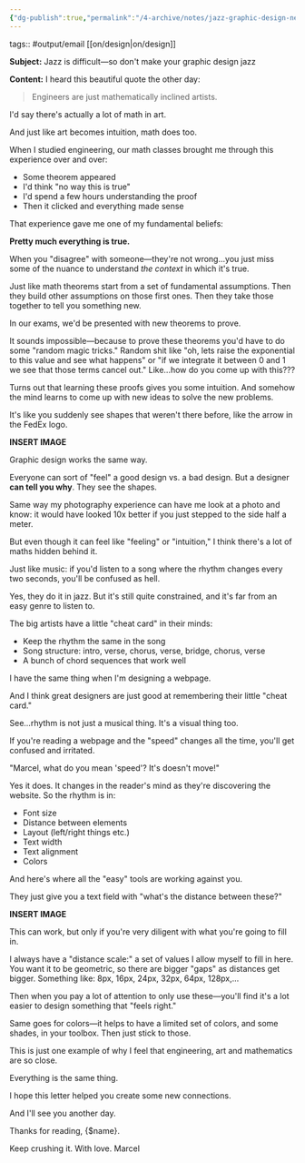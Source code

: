 ```yaml
---
{"dg-publish":true,"permalink":"/4-archive/notes/jazz-graphic-design-newsletter-2024-04-20/"}
---
```


tags:: #output/email [[on/design\|on/design]]

**Subject:**
Jazz is difficult—so don't make your graphic design jazz

**Content:**
I heard this beautiful quote the other day:

> Engineers are just mathematically inclined artists.

I'd say there's actually a lot of math in art.

And just like art becomes intuition, math does too.

When I studied engineering, our math classes brought me through this experience over and over:

- Some theorem appeared
- I'd think "no way this is true"
- I'd spend a few hours understanding the proof
- Then it clicked and everything made sense

That experience gave me one of my fundamental beliefs:

**Pretty much everything is true.**

When you "disagree" with someone—they're not wrong...you just miss some of the nuance to understand *the context* in which it's true.

Just like math theorems start from a set of fundamental assumptions.
Then they build other assumptions on those first ones.
Then they take those together to tell you something new.

In our exams, we'd be presented with new theorems to prove.

It sounds impossible—because to prove these theorems you'd have to do some "random magic tricks." Random shit like "oh, lets raise the exponential to this value and see what happens" or "if we integrate it between 0 and 1 we see that those terms cancel out." Like...how do you come up with this???

Turns out that learning these proofs gives you some intuition. And somehow the mind learns to come up with new ideas to solve the new problems.

It's like you suddenly see shapes that weren't there before, like the arrow in the FedEx logo.

**INSERT IMAGE**

Graphic design works the same way.

Everyone can sort of "feel" a good design vs. a bad design. But a designer **can tell you why**. They see the shapes.

Same way my photography experience can have me look at a photo and know: it would have looked 10x better if you just stepped to the side half a meter.

But even though it can feel like "feeling" or "intuition," I think there's a lot of maths hidden behind it.

Just like music: if you'd listen to a song where the rhythm changes every two seconds, you'll be confused as hell.

Yes, they do it in jazz. But it's still quite constrained, and it's far from an easy genre to listen to.

The big artists have a little "cheat card" in their minds:

- Keep the rhythm the same in the song
- Song structure: intro, verse, chorus, verse, bridge, chorus, verse
- A bunch of chord sequences that work well

I have the same thing when I'm designing a webpage.

And I think great designers are just good at remembering their little "cheat card."

See...rhythm is not just a musical thing. It's a visual thing too.

If you're reading a webpage and the "speed" changes all the time, you'll get confused and irritated.

"Marcel, what do you mean 'speed'? It's doesn't move!"

Yes it does. It changes in the reader's mind as they're discovering the website. So the rhythm is in:

- Font size
- Distance between elements
- Layout (left/right things etc.)
- Text width
- Text alignment
- Colors

And here's where all the "easy" tools are working against you.

They just give you a text field with "what's the distance between these?"

**INSERT IMAGE**

This can work, but only if you're very diligent with what you're going to fill in.

I always have a "distance scale:" a set of values I allow myself to fill in here. You want it to be geometric, so there are bigger "gaps" as distances get bigger. Something like: 8px, 16px, 24px, 32px, 64px, 128px,...

Then when you pay a lot of attention to only use these—you'll find it's a lot easier to design something that "feels right."

Same goes for colors—it helps to have a limited set of colors, and some shades, in your toolbox. Then just stick to those.

This is just one example of why I feel that engineering, art and mathematics are so close.

Everything is the same thing.

I hope this letter helped you create some new connections.

And I'll see you another day.

Thanks for reading, {$name}.

Keep crushing it. With love.
Marcel